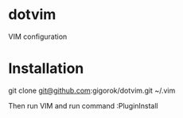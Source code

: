 # dotvim
VIM configuration

# Installation

git clone git@github.com:gigorok/dotvim.git ~/.vim

Then run VIM and run command :PluginInstall
